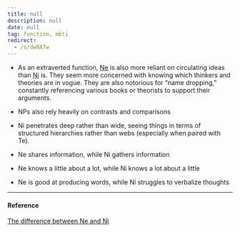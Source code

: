 ```yaml
---
title: null
description: null
date: null
tag: function, mbti
redirect:
  - /s/dwNX7w
---
```


- As an extraverted function, [Ne](obsidian://open?vault=dwarves&file=brain%2FHR%2FMBTI%2FExtroverted%20Intuition%20-%20Ne) is also more reliant on circulating ideas than [Ni](obsidian://open?vault=dwarves&file=brain%2FHR%2FMBTI%2FIntroverted%20Intuition%20-%20Ni) is. They seem more concerned with knowing which thinkers and theories are in vogue. They are also notorious for “name dropping,” constantly referencing various books or theorists to support their arguments.

- NPs also rely heavily on contrasts and comparisons

- Ni penetrates deep rather than wide, seeing things in terms of structured hierarchies rather than webs (especially when paired with Te).

- Ne shares information, while Ni gathers information

- Ne knows a little about a lot, while Ni knows a lot about a little

- Ne is good at producing words, while Ni struggles to verbalize thoughts

---

#### Reference

[The difference between Ne and Ni](https://practicaltyping.com/2020/02/24/7-differences-between-ne-and-ni-users/#)
